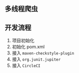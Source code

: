 ## 多线程爬虫

## 开发流程

1. 项目初始化
  1. 初始化 pom.xml
  2. 接入 `maven-checkstyle-plugin`
  3. 接入 `org.junit.jupiter`
  4. 接入 `CircleCI`